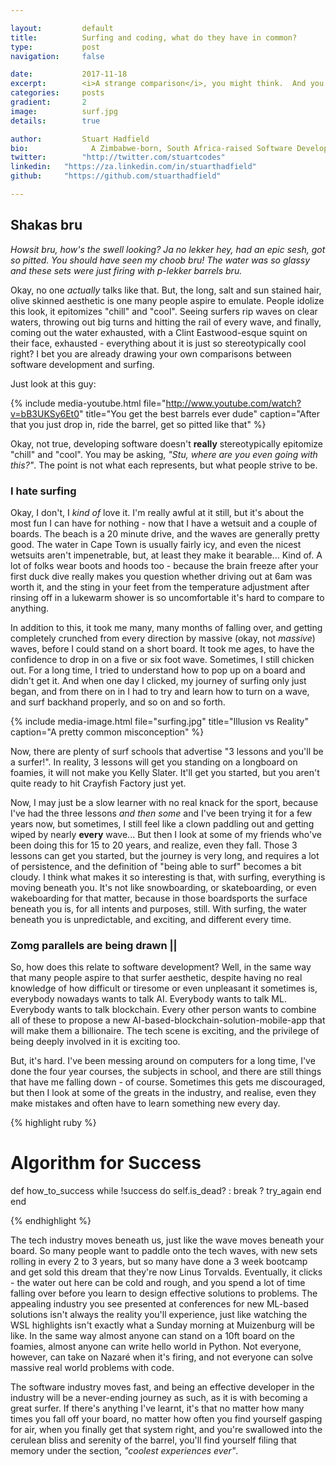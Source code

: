 ```yaml
---

layout:			default
title:  		Surfing and coding, what do they have in common?
type:			post
navigation: 	false

date:   		2017-11-18
excerpt: 		<i>A strange comparison</i>, you might think.  And you'd be right.  But extreme sports, and software development have <b>more</b> in common that you might realize.
categories:		posts
gradient: 		2
image: 			surf.jpg
details:		true

author: 		Stuart Hadfield
bio: 			  A Zimbabwe-born, South Africa-raised Software Developer, living in Cape Town. My views are my own.
twitter: 		"http://twitter.com/stuartcodes"
linkedin: 	"https://za.linkedin.com/in/stuarthadfield"
github:     "https://github.com/stuarthadfield"

---
```



## Shakas bru

*Howsit bru, how's the swell looking?  Ja no lekker hey, had an epic sesh, got so pitted.  You should have seen my choob bru!  The water was so glassy and these sets were just firing with p-lekker barrels bru.*

Okay, no one *actually* talks like that.  But, the long, salt and sun stained hair, olive skinned aesthetic is one many people aspire to emulate.  People idolize this look, it epitomizes "chill" and "cool".  Seeing surfers rip waves on clear waters, throwing out big turns and hitting the rail of every wave, and finally, coming out the water exhausted, with a Clint Eastwood-esque squint on their face, exhausted - everything about it is just so stereotypically cool right?  I bet you are already drawing your own comparisons between software development and surfing.

Just look at this guy:

{% include media-youtube.html file="http://www.youtube.com/watch?v=bB3UKSy6Et0" title="You get the best barrels ever dude" caption="After that you just drop in, ride the barrel, get so pitted like that" %}

Okay, not true, developing software doesn't **really** stereotypically epitomize "chill" and "cool".  You may be asking, *"Stu, where are you even going with this?"*.  The point is not what each represents, but what people strive to be.  

### I hate surfing

Okay, I don't, I *kind of* love it.  I'm really awful at it still, but it's about the most fun I can have for nothing - now that I have a wetsuit and a couple of boards.  The beach is a 20 minute drive, and the waves are generally pretty good.  The water in Cape Town is usually fairly icy, and even the nicest wetsuits aren't impenetrable, but, at least they make it bearable... Kind of.  A lot of folks wear boots and hoods too - because the brain freeze after your first duck dive really makes you question whether driving out at 6am was worth it, and the sting in your feet from the temperature adjustment after rinsing off in a lukewarm shower is so uncomfortable it's hard to compare to anything.

In addition to this, it took me many, many months of falling over, and getting completely crunched from every direction by massive (okay, not *massive*) waves, before I could stand on a short board.  It took me ages, to have the confidence to drop in on a five or six foot wave.  Sometimes, I still chicken out.  For a long time, I tried to understand how to pop up on a board and didn't get it.  And when one day I clicked, my journey of surfing only just began, and from there on in I had to try and learn how to turn on a wave, and surf backhand properly, and so on and so forth.  

{% include media-image.html file="surfing.jpg" title="Illusion vs Reality" caption="A pretty common misconception" %}

Now, there are plenty of surf schools that advertise "3 lessons and you'll be a surfer!". In reality, 3 lessons will get you standing on a longboard on foamies, it will not make you Kelly Slater.  It'll get you started, but you aren't quite ready to hit Crayfish Factory just yet.

Now, I may just be a slow learner with no real knack for the sport, because I've had the three lessons *and then some* and I've been trying it for a few years now, but sometimes, I still feel like a clown paddling out and getting wiped by nearly **every** wave...  But then I look at some of my friends who've been doing this for 15 to 20 years, and realize, even they fall.  Those 3 lessons can get you started, but the journey is very long, and requires a lot of persistence, and the definition of "being able to surf" becomes a bit cloudy.  I think what makes it so interesting is that, with surfing, everything is moving beneath you.  It's not like snowboarding, or skateboarding, or even wakeboarding for that matter, because in those boardsports the surface beneath you is, for all intents and purposes, still.  With surfing, the water beneath you is unpredictable, and exciting, and different every time.

### Zomg parallels are being drawn ||

So, how does this relate to software development?  Well, in the same way that many people aspire to that surfer aesthetic, despite having no real knowledge of how difficult or tiresome or even unpleasant it sometimes is, everybody nowadays wants to talk AI.  Everybody wants to talk ML.  Everybody wants to talk blockchain.  Every other person wants to combine all of these to propose a new AI-based-blockchain-solution-mobile-app that will make them a billionaire.  The tech scene is exciting, and the privilege of being deeply involved in it is exciting too.  

But, it's hard. I've been messing around on computers for a long time, I've done the four year courses, the subjects in school, and there are still things that have me falling down - of course.  Sometimes this gets me discouraged, but then I look at some of the greats in the industry, and realise, even they make mistakes and often have to learn something new every day.


{% highlight ruby %}

# Algorithm for Success

def how_to_success
  while !success do
    self.is_dead? : break ? try_again
  end
end

{% endhighlight %}

The tech industry moves beneath us, just like the wave moves beneath your board.  So many people want to paddle onto the tech waves, with new sets rolling in every 2 to 3 years, but so many have done a 3 week bootcamp and get sold this dream that they're now Linus Torvalds.  Eventually, it clicks - the water out here can be cold and rough, and you spend a lot of time falling over before you learn to design effective solutions to problems. The appealing industry you see presented at conferences for new ML-based solutions isn't always the reality you'll experience, just like watching the WSL highlights isn't exactly what a Sunday morning at Muizenburg will be like.  In the same way almost anyone can stand on a 10ft board on the foamies, almost anyone can write hello world in Python.  Not everyone, however, can take on Nazaré when it's firing, and not everyone can solve massive real world problems with code.

The software industry moves fast, and being an effective developer in the industry will be a never-ending journey as such, as it is with becoming a great surfer.  If there's anything I've learnt, it's that no matter how many times you fall off your board, no matter how often you find yourself gasping for air, when you finally get that system right, and you're swallowed into the cerulean bliss and serenity of the barrel, you'll find yourself filing that memory under the section, *"coolest experiences ever"*.
